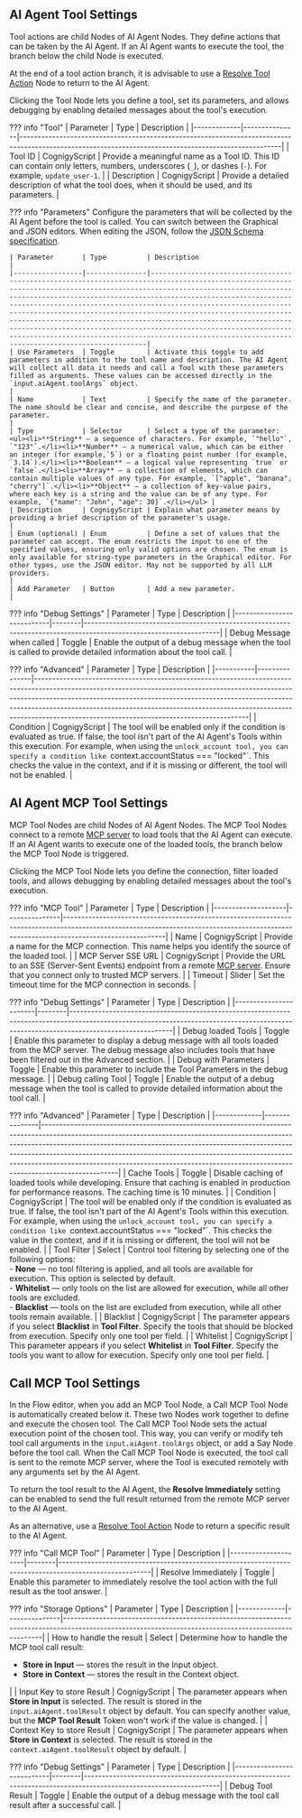 ## AI Agent Tool Settings

Tool actions are child Nodes of AI Agent Nodes. They define actions that can be taken by the AI Agent. If an AI Agent wants to execute the tool, the branch below the child Node is executed.

At the end of a tool action branch, it is advisable to use a [Resolve Tool Action](https://docs.cognigy.com/ai/build/node-reference/ai/resolve-tool-action.md) Node to return to the AI Agent.

Clicking the Tool Node lets you define a tool, set its parameters, and allows debugging by enabling detailed messages about the tool's execution.

??? info "Tool"
    | Parameter   | Type          | Description                                                                                                                                          |
    |-------------|---------------|------------------------------------------------------------------------------------------------------------------------------------------------------|
    | Tool ID     | CognigyScript | Provide a meaningful name as a Tool ID. This ID can contain only letters, numbers, underscores (`_`), or dashes (`-`). For example, `update_user-1`. |
    | Description | CognigyScript | Provide a detailed description of what the tool does, when it should be used, and its parameters.                                                    |

??? info "Parameters"
    Configure the parameters that will be collected by the AI Agent before the tool is called. You can switch between the Graphical and JSON editors. When editing the JSON, follow the [JSON Schema specification](https://json-schema.org).

    | Parameter       | Type          | Description                                                                                                                                                                                                                                                                                                                                                                                                                                                                                                                                                                                                                                         |
    |-----------------|---------------|-----------------------------------------------------------------------------------------------------------------------------------------------------------------------------------------------------------------------------------------------------------------------------------------------------------------------------------------------------------------------------------------------------------------------------------------------------------------------------------------------------------------------------------------------------------------------------------------------------------------------------------------------------|
    | Use Parameters  | Toggle        | Activate this toggle to add parameters in addition to the tool name and description. The AI Agent will collect all data it needs and call a Tool with these parameters filled as arguments. These values can be accessed directly in the `input.aiAgent.toolArgs` object.                                                                                                                                                                                                                                                                                                                                                                           |
    | Name            | Text          | Specify the name of the parameter. The name should be clear and concise, and describe the purpose of the parameter.                                                                                                                                                                                                                                                                                                                                                                                                                                                                                                                                 |
    | Type            | Selector      | Select a type of the parameter:<ul><li>**String** — a sequence of characters. For example, `"hello"`, `"123"`.</li><li>**Number** — a numerical value, which can be either an integer (for example,`5`) or a floating point number (for example, `3.14`).</li><li>**Boolean** — a logical value representing `true` or `false`.</li><li>**Array** — a collection of elements, which can contain multiple values of any type. For example, `["apple", "banana", "cherry"]`.</li><li>**Object** — a collection of key-value pairs, where each key is a string and the value can be of any type. For example, `{"name": "John", "age": 30}`.</li></ul> |
    | Description     | CognigyScript | Explain what parameter means by providing a brief description of the parameter's usage.                                                                                                                                                                                                                                                                                                                                                                                                                                                                                                                                                             |
    | Enum (optional) | Enum          | Define a set of values that the parameter can accept. The enum restricts the input to one of the specified values, ensuring only valid options are chosen. The enum is only available for string-type parameters in the Graphical editor. For other types, use the JSON editor. May not be supported by all LLM providers.                                                                                                                                                                                                                                                                                                                          |
    | Add Parameter   | Button        | Add a new parameter.                                                                                                                                                                                                                                                                                                                                                                                                                                                                                                                                                                                                                                |

??? info "Debug Settings"
    | Parameter                 | Type   | Description                                                                                                       |
    |---------------------------|--------|-------------------------------------------------------------------------------------------------------------------|
    | Debug Message when called | Toggle | Enable the output of a debug message when the tool is called to provide detailed information about the tool call. |

??? info "Advanced"
    | Parameter | Type          | Description                                                                                                                                                                                                                                                                                                                                                                       |
    |-----------|---------------|-----------------------------------------------------------------------------------------------------------------------------------------------------------------------------------------------------------------------------------------------------------------------------------------------------------------------------------------------------------------------------------|
    | Condition | CognigyScript | The tool will be enabled only if the condition is evaluated as true. If false, the tool isn't part of the AI Agent's Tools within this execution. For example, when using the `unlock_account tool, you can specify a condition like `context.accountStatus === "locked"`. This checks the value in the context, and if it is missing or different, the tool will not be enabled. |

## AI Agent MCP Tool Settings

MCP Tool Nodes are child Nodes of AI Agent Nodes. The MCP Tool Nodes connect to a remote [MCP server](https://modelcontextprotocol.io/introduction) to load tools that the AI Agent can execute. If an AI Agent wants to execute one of the loaded tools, the branch below the MCP Tool Node is triggered.

Clicking the MCP Tool Node lets you define the connection, filter loaded tools, and allows debugging by enabling detailed messages about the tool's execution.

??? info "MCP Tool"
    | Parameter          | Type          | Description                                                                                                                                                                            |
    |--------------------|---------------|----------------------------------------------------------------------------------------------------------------------------------------------------------------------------------------|
    | Name               | CognigyScript | Provide a name for the MCP connection. This name helps you identify the source of the loaded tool.                                                                                     |
    | MCP Server SSE URL | CognigyScript | Provide the URL to an SSE (Server-Sent Events) endpoint from a remote [MCP server](https://modelcontextprotocol.io/introduction). Ensure that you connect only to trusted MCP servers. |
    | Timeout            | Slider        | Set the timeout time for the MCP connection in seconds.                                                                                                                                |

??? info "Debug Settings"
    | Parameter             | Type   | Description                                                                                                                                                                            |
    |-----------------------|--------|----------------------------------------------------------------------------------------------------------------------------------------------------------------------------------------|
    | Debug loaded Tools    | Toggle | Enable this parameter to display a debug message with all tools loaded from the MCP server. The debug message also includes tools that have been filtered out in the Advanced section. |
    | Debug with Parameters | Toggle | Enable this parameter to include the Tool Parameters in the debug message.                                                                                                             |
    | Debug calling Tool    | Toggle | Enable the output of a debug message when the tool is called to provide detailed information about the tool call.                                                                      |

??? info "Advanced"
    | Parameter   | Type          | Description                                                                                                                                                                                                                                                                                                                                                                                                               |
    |-------------|---------------|---------------------------------------------------------------------------------------------------------------------------------------------------------------------------------------------------------------------------------------------------------------------------------------------------------------------------------------------------------------------------------------------------------------------------|
    | Cache Tools | Toggle        | Disable caching of loaded tools while developing. Ensure that caching is enabled in production for performance reasons. The caching time is 10 minutes.                                                                                                                                                                                                                                                                   |
    | Condition   | CognigyScript | The tool will be enabled only if the condition is evaluated as true. If false, the tool isn't part of the AI Agent's Tools within this execution. For example, when using the `unlock_account tool, you can specify a condition like `context.accountStatus === "locked"`. This checks the value in the context, and if it is missing or different, the tool will not be enabled.                                         |
    | Tool Filter | Select        | Control tool filtering by selecting one of the following options:<br>- **None** — no tool filtering is applied, and all tools are available for execution. This option is selected by default. <br> - **Whitelist** — only tools on the list are allowed for execution, while all other tools are excluded. <br> - **Blacklist** — tools on the list are excluded from execution, while all other tools remain available. |
    | Blacklist   | CognigyScript | The parameter appears if you select **Blacklist** in **Tool Filter**. Specify the tools that should be blocked from execution. Specify only one tool per field.                                                                                                                                                                                                                                                           |
    | Whitelist   | CognigyScript | This parameter appears if you select **Whitelist** in **Tool Filter**. Specify the tools you want to allow for execution. Specify only one tool per field.                                                                                                                                                                                                                                                                |

## Call MCP Tool Settings

In the Flow editor, when you add an MCP Tool Node, a Call MCP Tool Node is automatically created below it. These two Nodes work together to define and execute the chosen tool. The Call MCP Tool Node sets the actual execution point of the chosen tool. This way, you can verify or modify teh tool call arguments in the `input.aiAgent.toolArgs` object, or add a Say Node before the tool call. When the Call MCP Tool Node is executed, the tool call is sent to the remote MCP server, where the Tool is executed remotely with any arguments set by the AI Agent.

To return the tool result to the AI Agent, the **Resolve Immediately** setting can be enabled to send the full result returned from the remote MCP server to the AI Agent.

As an alternative, use a [Resolve Tool Action](https://docs.cognigy.com/ai/build/node-reference/ai/resolve-tool-action.md) Node to return a specific result to the AI Agent.

??? info "Call MCP Tool"
    | Parameter           | Type   | Description                                                                                           |
    |---------------------|--------|-------------------------------------------------------------------------------------------------------|
    | Resolve Immediately | Toggle | Enable this parameter to immediately resolve the tool action with the full result as the tool answer. |

??? info "Storage Options"
    | Parameter   | Type          | Description                                                                                                                                          |
    |-------------|---------------|------------------------------------------------------------------------------------------------------------------------------------------------------|
    | How to handle the result    | Select        | Determine how to handle the MCP tool call result:<ul><li>**Store in Input** — stores the result in the Input object.</li><li>**Store in Context** — stores the result in the Context object.</li></ul> |
    | Input Key to store Result   | CognigyScript | The parameter appears when **Store in Input** is selected. The result is stored in the `input.aiAgent.toolResult` object by default. You can specify another value, but the **MCP Tool Result** Token won't work if the value is changed. |
    | Context Key to store Result | CognigyScript | The parameter appears when **Store in Context** is selected. The result is stored in the `context.aiAgent.toolResult` object by default. |

??? info "Debug Settings"
    | Parameter                 | Type   | Description                                                                                                       |
    |---------------------------|--------|-------------------------------------------------------------------------------------------------------------------|
    | Debug Tool Result | Toggle | Enable the output of a debug message with the tool call result after a successful call. |